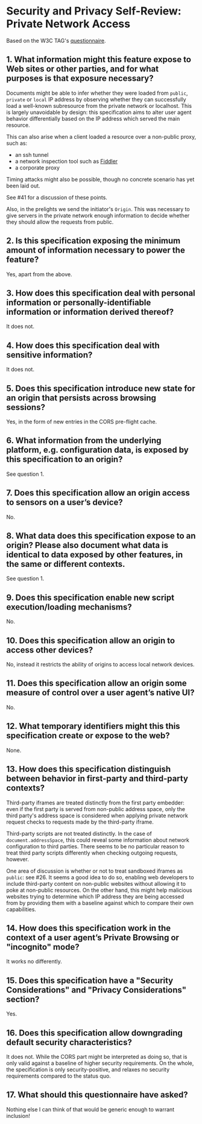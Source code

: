 # Security and Privacy Self-Review: Private Network Access

Based on the W3C TAG's
[questionnaire](https://www.w3.org/TR/security-privacy-questionnaire/).

## 1. What information might this feature expose to Web sites or other parties, and for what purposes is that exposure necessary?

Documents might be able to infer whether they were loaded from `public`,
`private` or `local` IP address by observing whether they can successfully load
a well-known subresource from the private network or localhost. This is largely
unavoidable by design: this specification aims to alter user agent behavior
differentially based on the IP address which served the main resource.

This can also arise when a client loaded a resource over a non-public proxy,
such as:

* an ssh tunnel
* a network inspection tool such as [Fiddler](https://telerik.com/fiddler)
* a corporate proxy

Timing attacks might also be possible, though no concrete scenario has yet been
laid out.

See #41 for a discussion of these points.

Also, in the prelights we send the initiator's `Origin`.  This was necessary to give servers in the private network enough information
to decide whether they should allow the requests from public.

## 2. Is this specification exposing the minimum amount of information necessary to power the feature?

Yes, apart from the above.

## 3. How does this specification deal with personal information or personally-identifiable information or information derived thereof?

It does not.

## 4. How does this specification deal with sensitive information?

It does not.

## 5. Does this specification introduce new state for an origin that persists across browsing sessions?

Yes, in the form of new entries in the CORS pre-flight cache.

## 6. What information from the underlying platform, e.g. configuration data, is exposed by this specification to an origin?

See question 1.

## 7. Does this specification allow an origin access to sensors on a user’s device?

No.

## 8. What data does this specification expose to an origin? Please also document what data is identical to data exposed by other features, in the same or different contexts.

See question 1.

## 9. Does this specification enable new script execution/loading mechanisms?

No.

## 10. Does this specification allow an origin to access other devices?

No, instead it restricts the ability of origins to access local network devices.

## 11. Does this specification allow an origin some measure of control over a user agent’s native UI?

No.

## 12. What temporary identifiers might this this specification create or expose to the web?

None.

## 13. How does this specification distinguish between behavior in first-party and third-party contexts?

Third-party iframes are treated distinctly from the first party embedder: even
if the first party is served from non-public address space, only the third
party's address space is considered when applying private network request checks
to requests made by the third-party iframe.

Third-party scripts are not treated distinctly. In the case of
`document.addressSpace`, this could reveal some information about network
configuration to third parties. There seems to be no particular reason to treat
third party scripts differently when checking outgoing requests, however.

One area of discussion is
whether or not to treat sandboxed iframes as `public`: see #26. It seems a good
idea to do so, enabling web developers to include third-party content on
non-public websites without allowing it to poke at non-public resources. On the
other hand, this might help malicious websites trying to determine which IP
address they are being accessed from by providing them with a baseline against
which to compare their own capabilities.

## 14. How does this specification work in the context of a user agent’s Private Browsing or "incognito" mode?

It works no differently.

## 15. Does this specification have a "Security Considerations" and "Privacy Considerations" section?

Yes.

## 16. Does this specification allow downgrading default security characteristics?

It does not. While the CORS part might be interpreted as doing so, that is only
valid against a baseline of higher security requirements. On the whole, the
specification is only security-positive, and relaxes no security requirements
compared to the status quo.

## 17. What should this questionnaire have asked?

Nothing else I can think of that would be generic enough to warrant inclusion!
